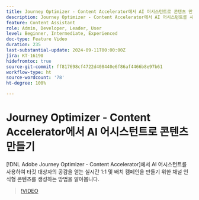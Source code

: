```yaml
---
title: Journey Optimizer - Content Accelerator에서 AI 어시스턴트로 콘텐츠 만들기
description: Journey Optimizer - Content Accelerator에서 AI 어시스턴트를 사용하여 타깃 대상자의 공감을 얻는 실시간 1:1 및 배치 캠페인을 만들기 위한 채널 인식형 콘텐츠를 생성하는 방법을 알아봅니다.
feature: Content Assistant
role: Admin, Developer, Leader, User
level: Beginner, Intermediate, Experienced
doc-type: Feature Video
duration: 235
last-substantial-update: 2024-09-11T00:00:00Z
jira: KT-16190
hidefromtoc: true
source-git-commit: ff817698cf4722d408440e6f86af4466b8e97b61
workflow-type: ht
source-wordcount: '78'
ht-degree: 100%

---
```



# Journey Optimizer - Content Accelerator에서 AI 어시스턴트로 콘텐츠 만들기

[!DNL Adobe Journey Optimizer - Content Accelerator]에서 AI 어시스턴트를 사용하여 타깃 대상자의 공감을 얻는 실시간 1:1 및 배치 캠페인을 만들기 위한 채널 인식형 콘텐츠를 생성하는 방법을 알아봅니다.

>[!VIDEO](https://video.tv.adobe.com/v/3433552/?learn=on)
